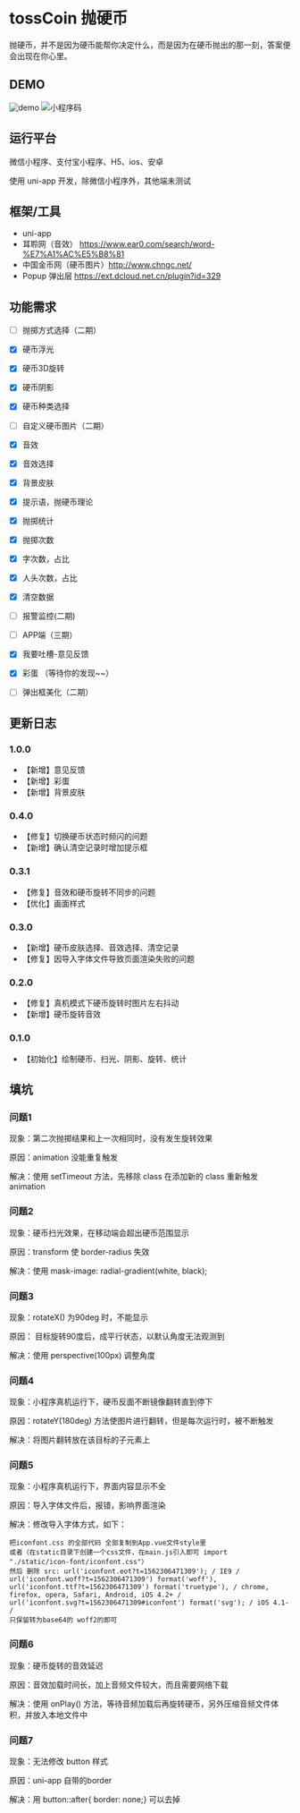 # tossCoin 抛硬币

抛硬币，并不是因为硬币能帮你决定什么，而是因为在硬币抛出的那一刻，答案便会出现在你心里。

## DEMO
![demo](https://github.com/zhouxiaoyu1994/tossCoin/blob/master/readme_img/1.gif)
![小程序码](https://github.com/zhouxiaoyu1994/tossCoin/blob/master/readme_img/2.jpg)

## 运行平台
微信小程序、支付宝小程序、H5、ios、安卓

使用 uni-app 开发，除微信小程序外，其他端未测试

## 框架/工具
- uni-app
- 耳聆网（音效） https://www.ear0.com/search/word-%E7%A1%AC%E5%B8%81
- 中国金币网（硬币图片）http://www.chngc.net/
- Popup 弹出层 https://ext.dcloud.net.cn/plugin?id=329

## 功能需求
- [ ] 抛掷方式选择（二期）
- [x] 硬币浮光
- [x] 硬币3D旋转
- [x] 硬币阴影
- [x] 硬币种类选择
- [ ] 自定义硬币图片（二期）
- [x] 音效
- [x] 音效选择
- [x] 背景皮肤
- [x] 提示语，抛硬币理论
- [x] 抛掷统计
- [x] 抛掷次数
- [x] 字次数，占比
- [x] 人头次数，占比
- [x] 清空数据
- [ ] 报警监控(二期)
- [ ] APP端（三期）
- [x] 我要吐槽-意见反馈
- [x] 彩蛋 （等待你的发现~~）
- [ ] 弹出框美化（二期）


## 更新日志
### 1.0.0
- 【新增】意见反馈
- 【新增】彩蛋
- 【新增】背景皮肤
### 0.4.0
- 【修复】切换硬币状态时频闪的问题
- 【新增】确认清空记录时增加提示框

### 0.3.1
- 【修复】音效和硬币旋转不同步的问题
- 【优化】画面样式

### 0.3.0
- 【新增】硬币皮肤选择、音效选择、清空记录
- 【修复】因导入字体文件导致页面渲染失败的问题

### 0.2.0
- 【修复】真机模式下硬币旋转时图片左右抖动
- 【新增】硬币旋转音效

### 0.1.0
- 【初始化】绘制硬币、扫光、阴影、旋转、统计

## 填坑
### 问题1

现象：第二次抛掷结果和上一次相同时，没有发生旋转效果

原因：animation 没能重复触发

解决：使用 setTimeout 方法，先移除 class 在添加新的 class 重新触发 animation

### 问题2

现象：硬币扫光效果，在移动端会超出硬币范围显示

原因：transform 使 border-radius 失效

解决：使用 mask-image: radial-gradient(white, black);

### 问题3
现象：rotateX() 为90deg 时，不能显示

原因： 目标旋转90度后，成平行状态，以默认角度无法观测到

解决：使用 perspective(100px) 调整角度

### 问题4
现象：小程序真机运行下，硬币反面不断镜像翻转直到停下

原因：rotateY(180deg) 方法使图片进行翻转，但是每次运行时，被不断触发

解决：将图片翻转放在该目标的子元素上

### 问题5
现象：小程序真机运行下，界面内容显示不全

原因：导入字体文件后，报错，影响界面渲染

解决：修改导入字体方式，如下：
```
把iconfont.css 的全部代码 全部复制到App.vue文件style里
或者（在static目录下创建一个css文件，在main.js引入即可 import "./static/icon-font/iconfont.css"）
然后 删除 src: url('iconfont.eot?t=1562306471309'); / IE9 /
url('iconfont.woff?t=1562306471309') format('woff'),
url('iconfont.ttf?t=1562306471309') format('truetype'), / chrome, firefox, opera, Safari, Android, iOS 4.2+ /
url('iconfont.svg?t=1562306471309#iconfont') format('svg'); / iOS 4.1- /
只保留转为base64的 woff2的即可
```
### 问题6
现象：硬币旋转的音效延迟

原因：音效加载时间长，加上音频文件较大，而且需要网络下载

解决：使用 onPlay() 方法，等待音频加载后再旋转硬币，另外压缩音频文件体积，并放入本地文件中

### 问题7
现象：无法修改 button 样式

原因：uni-app 自带的border

解决：用 button::after{ border: none;} 可以去掉